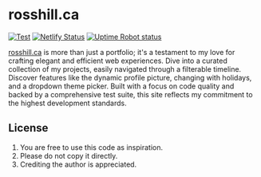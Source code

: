 # rosshill.ca

[![Test](https://github.com/rosslh/rosshill.ca/actions/workflows/test.yml/badge.svg)](https://github.com/rosslh/rosshill.ca/actions/workflows/test.yml)
[![Netlify Status](https://api.netlify.com/api/v1/badges/bb0ce20c-358e-4da7-971d-00d6fb6dd61b/deploy-status)](https://app.netlify.com/sites/rosshillca/deploys)
[![Uptime Robot status](https://img.shields.io/uptimerobot/status/m790314032-370a587a3e224bc6e524ccd1)](https://rosshill.ca/)

[rosshill.ca](https://rosshill.ca/) is more than just a portfolio; it's a testament to my love for crafting elegant and efficient web experiences. Dive into a curated collection of my projects, easily navigated through a filterable timeline. Discover features like the dynamic profile picture, changing with holidays, and a dropdown theme picker. Built with a focus on code quality and backed by a comprehensive test suite, this site reflects my commitment to the highest development standards.

## License

1. You are free to use this code as inspiration.
2. Please do not copy it directly.
3. Crediting the author is appreciated.
